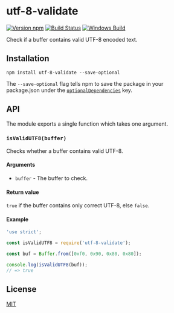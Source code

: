 # utf-8-validate

[![Version npm](https://img.shields.io/npm/v/utf-8-validate.svg)](https://www.npmjs.com/package/utf-8-validate)
[![Build Status](https://travis-ci.com/websockets/utf-8-validate.svg?branch=master)](https://travis-ci.com/websockets/utf-8-validate)
[![Windows Build](https://ci.appveyor.com/api/projects/status/github/websockets/utf-8-validate?branch=master&svg=true)](https://ci.appveyor.com/project/lpinca/utf-8-validate)

Check if a buffer contains valid UTF-8 encoded text.

## Installation

```
npm install utf-8-validate --save-optional
```

The `--save-optional` flag tells npm to save the package in your package.json
under the [`optionalDependencies`](https://docs.npmjs.com/files/package.json#optionaldependencies)
key.

## API

The module exports a single function which takes one argument.

### `isValidUTF8(buffer)`

Checks whether a buffer contains valid UTF-8.

#### Arguments

- `buffer` - The buffer to check.

#### Return value

`true` if the buffer contains only correct UTF-8, else `false`.

#### Example

```js
'use strict';

const isValidUTF8 = require('utf-8-validate');

const buf = Buffer.from([0xf0, 0x90, 0x80, 0x80]);

console.log(isValidUTF8(buf));
// => true
```

## License

[MIT](LICENSE)
